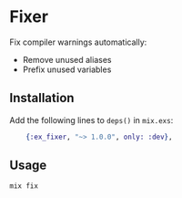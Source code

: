 # Fixer

Fix compiler warnings automatically:

* Remove unused aliases
* Prefix unused variables

## Installation

Add the following lines to `deps()` in `mix.exs`:

```elixir
    {:ex_fixer, "~> 1.0.0", only: :dev},
```

## Usage

```
mix fix
```

